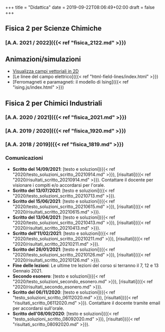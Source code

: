 +++
title = "Didattica"
date = 2019-09-22T08:06:49+02:00
draft = false
+++

## Fisica 2 per Scienze Chimiche

### [A.A. 2021 / 2022]({{< ref "fisica_2122.md" >}})

## Animazioni/simulazioni

* [Visualizza campi vettoriali in 2D](https://www.geogebra.org/m/QPE4PaDZ)
* [Le linee del campo elettrico]({{< ref "html-field-lines/index.html" >}})
* [Ferromagneti e paramagneti: il modello di Ising]({{< ref "ising.js/index.html" >}})

## Fisica 2 per Chimici Industriali

### [A.A. 2020 / 2021]({{< ref "fisica_2021.md" >}})
### [A.A. 2019 / 2020]({{< ref "fisica_1920.md" >}})
### [A.A. 2018 / 2019]({{< ref "fisica_1819.md" >}})

### Comunicazioni

* **Scritto del 14/09/2021**: [testo e soluzioni]({{< ref "2020/testo_soluzioni_scritto_20210914.md" >}}), [risultati]({{< ref "2020/risultati_scritto_20210914.md" >}}). Contattare il docente per visionare i compiti e/o accordarsi per l'orale.
* **Scritto del 13/07/2021**: [testo e soluzioni]({{< ref "2020/testo_soluzioni_scritto_20210713.md" >}}).
* **Scritto del 15/06/2021**: [testo e soluzioni]({{< ref "2020/testo_soluzioni_scritto_20210615.md" >}}), [risultati]({{< ref "2020/risultati_scritto_20210615.md" >}}).
* **Scritto del 13/04/2021**: [testo e soluzioni]({{< ref "2020/testo_soluzioni_scritto_20210413.md" >}}), [risultati]({{< ref "2020/risultati_scritto_20210413.md" >}}).
* **Scritto dell'11/02/2021**: [testo e soluzioni]({{< ref "2020/testo_soluzioni_scritto_20210211.md" >}}), [risultati]({{< ref "2020/risultati_scritto_20210211.md" >}}).
* **Scritto del 26/01/2021**: [testo e soluzioni]({{< ref "2020/testo_soluzioni_scritto_20210126.md" >}}), [risultati]({{< ref "2020/risultati_scritto_20210126.md" >}}).
* **Fine delle lezioni**: Le ultime tre lezioni del corso si terranno il 7, 12 e 13 Gennaio 2021.
* **Secondo esonero**: [testo e soluzioni]({{< ref "2020/testo_soluzioni_secondo_esonero.md" >}}), [risultati]({{< ref "2020/risultati_secondo_esonero.md" >}}).
* **Scritto del 06/11/2020**: [testo e soluzioni]({{< ref "testo_soluzioni_scritto_06112020.md" >}}), [risultati]({{< ref "risultati_scritto_06112020.md" >}}). Contattare il docente tramite email per accordarsi sull'orale.
* **Scritto dell'08/09/2020**: [testo e soluzioni]({{< ref "testo_soluzioni_scritto_08092020.md" >}}), [risultati]({{< ref "risultati_scritto_08092020.md" >}}).
